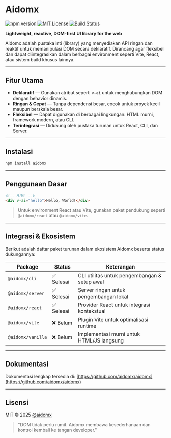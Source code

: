 # Aidomx

[![npm version](https://img.shields.io/npm/v/aidomx?color=blue&label=npm)](https://www.npmjs.com/package/aidomx)
[![MIT License](https://img.shields.io/badge/license-MIT-green.svg)](LICENSE)
[![Build Status](https://github.com/aidomx/aidomx/actions/workflows/build.yml/badge.svg)](#)

**Lightweight, reactive, DOM-first UI library for the web**

Aidomx adalah pustaka inti (library) yang menyediakan API ringan dan reaktif untuk memanipulasi DOM secara deklaratif. Dirancang agar fleksibel dan dapat diintegrasikan dalam berbagai environment seperti Vite, React, atau sistem build khusus lainnya.

---

## Fitur Utama

- **Deklaratif** — Gunakan atribut seperti `v-ai` untuk menghubungkan DOM dengan behavior dinamis.
- **Ringan & Cepat** — Tanpa dependensi besar, cocok untuk proyek kecil maupun berskala besar.
- **Fleksibel** — Dapat digunakan di berbagai lingkungan: HTML murni, framework modern, atau CLI.
- **Terintegrasi** — Didukung oleh pustaka turunan untuk React, CLI, dan Server.

---

## Instalasi

```bash
npm install aidomx
```

---

## Penggunaan Dasar

```html
<!-- HTML -->
<div v-ai="hello">Hello, World!</div>
```

> Untuk environment React atau Vite, gunakan paket pendukung seperti `@aidomx/react` atau `@aidomx/vite`.

---

## Integrasi & Ekosistem

Berikut adalah daftar paket turunan dalam ekosistem Aidomx beserta status dukungannya:

| Package             | Status      | Keterangan                                   |
|---------------------|-------------|----------------------------------------------|
| `@aidomx/cli`       | ✅ Selesai  | CLI utilitas untuk pengembangan & setup awal |
| `@aidomx/server`    | ✅ Selesai  | Server ringan untuk pengembangan lokal       |
| `@aidomx/react`     | ✅ Selesai  | Provider React untuk integrasi kontekstual   |
| `@aidomx/vite`      | ❌ Belum    | Plugin Vite untuk optimalisasi runtime       |
| `@aidomx/vanilla`   | ❌ Belum    | Implementasi murni untuk HTML/JS langsung    |

---

## Dokumentasi

Dokumentasi lengkap tersedia di:
[https://github.com/aidomx/aidomx](https://github.com/aidomx/aidomx)

---

## Lisensi

MIT © 2025 [@aidomx](https://github.com/aidomx)

> "DOM tidak perlu rumit. Aidomx membawa kesederhanaan dan kontrol kembali ke tangan developer."


